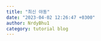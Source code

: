 ```yaml
---
title: "최신 야동"
date: "2023-04-02 12:26:47 +0300"
author: NrdyBhu1
category: tutorial blog
---
```

